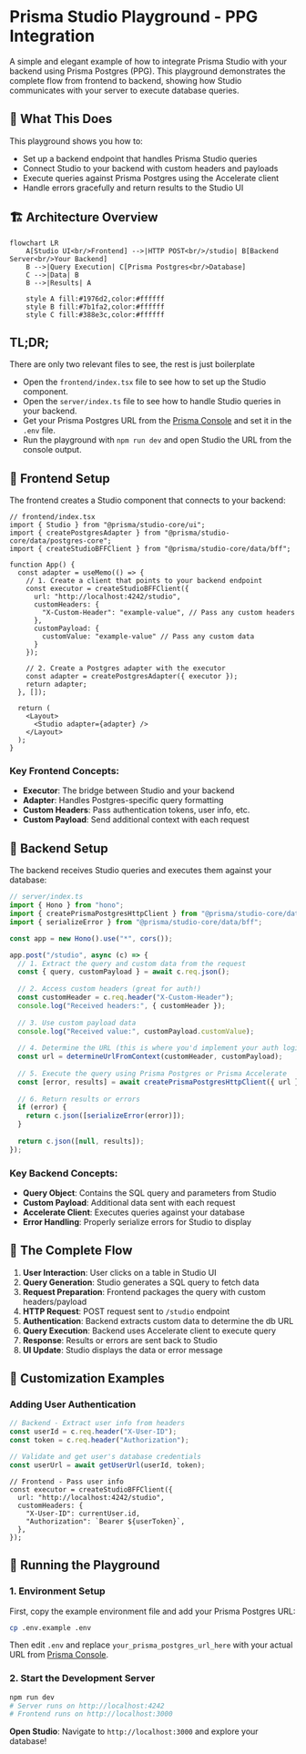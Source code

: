 # Prisma Studio Playground - PPG Integration

A simple and elegant example of how to integrate Prisma Studio with your backend using Prisma Postgres (PPG). This playground demonstrates the complete flow from frontend to backend, showing how Studio communicates with your server to execute database queries.

## 🎯 What This Does

This playground shows you how to:
- Set up a backend endpoint that handles Prisma Studio queries
- Connect Studio to your backend with custom headers and payloads
- Execute queries against Prisma Postgres using the Accelerate client
- Handle errors gracefully and return results to the Studio UI

## 🏗️ Architecture Overview

```mermaid
flowchart LR
    A[Studio UI<br/>Frontend] -->|HTTP POST<br/>/studio| B[Backend Server<br/>Your Backend]
    B -->|Query Execution| C[Prisma Postgres<br/>Database]
    C -->|Data| B
    B -->|Results| A
    
    style A fill:#1976d2,color:#ffffff
    style B fill:#7b1fa2,color:#ffffff
    style C fill:#388e3c,color:#ffffff
```

## TL;DR;
There are only two relevant files to see, the rest is just boilerplate
- Open the `frontend/index.tsx` file to see how to set up the Studio component.
- Open the `server/index.ts` file to see how to handle Studio queries in your backend.
- Get your Prisma Postgres URL from the [Prisma Console](https://console.prisma.io/) and set it in the `.env` file.
- Run the playground with `npm run dev` and open Studio the URL from the console output.

## 🚀 Frontend Setup

The frontend creates a Studio component that connects to your backend:

```tsx
// frontend/index.tsx
import { Studio } from "@prisma/studio-core/ui";
import { createPostgresAdapter } from "@prisma/studio-core/data/postgres-core";
import { createStudioBFFClient } from "@prisma/studio-core/data/bff";

function App() {
  const adapter = useMemo(() => {
    // 1. Create a client that points to your backend endpoint
    const executor = createStudioBFFClient({
      url: "http://localhost:4242/studio",
      customHeaders: {
        "X-Custom-Header": "example-value", // Pass any custom headers
      },
      customPayload: {
        customValue: "example-value" // Pass any custom data
      }
    });

    // 2. Create a Postgres adapter with the executor
    const adapter = createPostgresAdapter({ executor });
    return adapter;
  }, []);

  return (
    <Layout>
      <Studio adapter={adapter} />
    </Layout>
  );
}
```

### Key Frontend Concepts:

- **Executor**: The bridge between Studio and your backend
- **Adapter**: Handles Postgres-specific query formatting
- **Custom Headers**: Pass authentication tokens, user info, etc.
- **Custom Payload**: Send additional context with each request

## 🔧 Backend Setup

The backend receives Studio queries and executes them against your database:

```typescript
// server/index.ts
import { Hono } from "hono";
import { createPrismaPostgresHttpClient } from "@prisma/studio-core/data/ppg";
import { serializeError } from "@prisma/studio-core/data/bff";

const app = new Hono().use("*", cors());

app.post("/studio", async (c) => {
  // 1. Extract the query and custom data from the request
  const { query, customPayload } = await c.req.json();
  
  // 2. Access custom headers (great for auth!)
  const customHeader = c.req.header("X-Custom-Header");
  console.log("Received headers:", { customHeader });
  
  // 3. Use custom payload data
  console.log("Received value:", customPayload.customValue);
  
  // 4. Determine the URL (this is where you'd implement your auth logic)
  const url = determineUrlFromContext(customHeader, customPayload);
  
  // 5. Execute the query using Prisma Postgres or Prisma Accelerate
  const [error, results] = await createPrismaPostgresHttpClient({ url }).execute(query);
  
  // 6. Return results or errors
  if (error) {
    return c.json([serializeError(error)]);
  }
  
  return c.json([null, results]);
});
```

### Key Backend Concepts:

- **Query Object**: Contains the SQL query and parameters from Studio
- **Custom Payload**: Additional data sent with each request
- **Accelerate Client**: Executes queries against your database
- **Error Handling**: Properly serialize errors for Studio to display

## 🔄 The Complete Flow

1. **User Interaction**: User clicks on a table in Studio UI
2. **Query Generation**: Studio generates a SQL query to fetch data
3. **Request Preparation**: Frontend packages the query with custom headers/payload
4. **HTTP Request**: POST request sent to `/studio` endpoint
5. **Authentication**: Backend extracts custom data to determine the db URL
6. **Query Execution**: Backend uses Accelerate client to execute query
7. **Response**: Results or errors are sent back to Studio
8. **UI Update**: Studio displays the data or error message

## 🎨 Customization Examples

### Adding User Authentication

```typescript
// Backend - Extract user info from headers
const userId = c.req.header("X-User-ID");
const token = c.req.header("Authorization");

// Validate and get user's database credentials
const userUrl = await getUserUrl(userId, token);
```

```tsx
// Frontend - Pass user info
const executor = createStudioBFFClient({
  url: "http://localhost:4242/studio",
  customHeaders: {
    "X-User-ID": currentUser.id,
    "Authorization": `Bearer ${userToken}`,
  },
});
```

## 🚦 Running the Playground

### 1. Environment Setup

First, copy the example environment file and add your Prisma Postgres URL:

```bash
cp .env.example .env
```

Then edit `.env` and replace `your_prisma_postgres_url_here` with your actual URL from [Prisma Console](https://console.prisma.io/).

### 2. Start the Development Server

```bash
npm run dev
# Server runs on http://localhost:4242
# Frontend runs on http://localhost:3000
```

**Open Studio**: Navigate to `http://localhost:3000` and explore your database!

